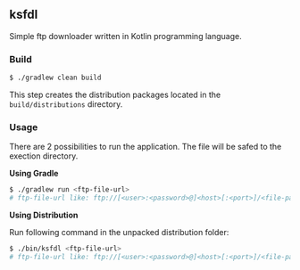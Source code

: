 ## ksfdl

Simple ftp downloader written in Kotlin programming language.

### Build
```bash
$ ./gradlew clean build
```
This step creates the distribution packages located in the `build/distributions` directory.

### Usage

There are 2 possibilities to run the application. The file will be safed to the exection directory.

**Using Gradle** 

```bash
$ ./gradlew run <ftp-file-url>
# ftp-file-url like: ftp://[<user>:<password>@]<host>[:<port>]/<file-path>
```

**Using Distribution**

Run following command in the unpacked distribution folder:

```bash
$ ./bin/ksfdl <ftp-file-url>
# ftp-file-url like: ftp://[<user>:<password>@]<host>[:<port>]/<file-path>
```

